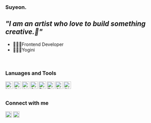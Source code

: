 ### Suyeon.

## _"I am an artist who love to build something creative.🎨"_
- 👩🏻‍💻Frontend Developer
- 🧘🏻‍♀️Yogini

<br />

### Lanuages and Tools
<img align="left" height="23" width="23" src="https://img.icons8.com/color/2x/html-5.png" alt="Html" />
<img align="left" height="23" width="23" src="https://img.icons8.com/color/2x/css3.png" alt="Css" />
<img align="left" height="23" width="23" src="https://img.icons8.com/color/2x/javascript.png" alt="Javascript" />
<img align="left" height="23" width="23" src="https://img.icons8.com/color/2x/sass.png" alt="Sass" />
<img align="left" height="23" width="23" src="https://img.icons8.com/color/2x/react-native.png" alt="React" />
<img align="left" height="23" width="23" src="https://img.icons8.com/color/2x/typescript.png" alt="Typescript" />
<img align="left" height="23" width="23" src="https://img.icons8.com/color/2x/git.png" alt="Git" />
<img align="left" height="23" width="23" src="https://img.icons8.com/fluent/96/github.png" alt="Github" />

<br />
<br />

### Connect with me
[<img height="20" width="20" src="https://cdn.jsdelivr.net/npm/simple-icons@v3/icons/instagram.svg" />][instagram]
[<img height="20" width="20" src="https://cdn.jsdelivr.net/npm/simple-icons@v3/icons/linkedin.svg" />][linkedin]

[instagram]:https://www.instagram.com/suyeon___kang/
[linkedin]: https://www.linkedin.com/in/suyeon-kang-0387331aa/
